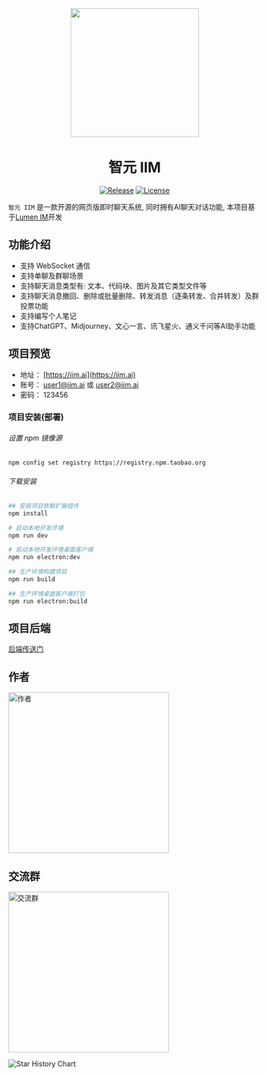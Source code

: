 <div align=center>

<img src="https://iim.ai/public/images/logo.png?t=20231126" width="256"/>

# 智元 IIM

[![Release](https://img.shields.io/github/v/release/iimeta/iim-web?color=blue)](https://github.com/iimeta/iim-web/releases)
[![License](https://img.shields.io/static/v1?label=license&message=MIT&color=green)](https://github.com/iimeta/iim-web/blob/main/LICENSE)

</div>

`智元 IIM` 是一款开源的网页版即时聊天系统, 同时拥有AI聊天对话功能, 本项目基于[Lumen IM](https://github.com/gzydong/LumenIM)开发

## 功能介绍
- 支持 WebSocket 通信
- 支持单聊及群聊场景
- 支持聊天消息类型有: 文本、代码块、图片及其它类型文件等
- 支持聊天消息撤回、删除或批量删除、转发消息（逐条转发、合并转发）及群投票功能
- 支持编写个人笔记
- 支持ChatGPT、Midjourney、文心一言、讯飞星火、通义千问等AI助手功能

## 项目预览

- 地址： [https://iim.ai](https://iim.ai)
- 账号： user1@iim.ai 或 user2@iim.ai
- 密码： 123456

### 项目安装(部署)

###### 设置 npm 镜像源
```language
npm config set registry https://registry.npm.taobao.org
```

###### 下载安装
```bash
## 安装项目依赖扩展组件
npm install

# 启动本地开发环境
npm run dev

# 启动本地开发环境桌面客户端
npm run electron:dev

## 生产环境构建项目
npm run build

## 生产环境桌面客户端打包
npm run electron:build
```

## 项目后端
[后端传送门](https://github.com/iimeta/iim-client)

## 作者
<img src="https://iim.ai/public/images/Author.png?t=20231126" width="320" alt="作者"/>

 ## 交流群
<img src="https://iim.ai/public/images/WeChatGroup.jpg?t=20231126" width="320" alt="交流群"/>


![Star History Chart](https://api.star-history.com/svg?repos=iimeta/iim-web&type=Date)
